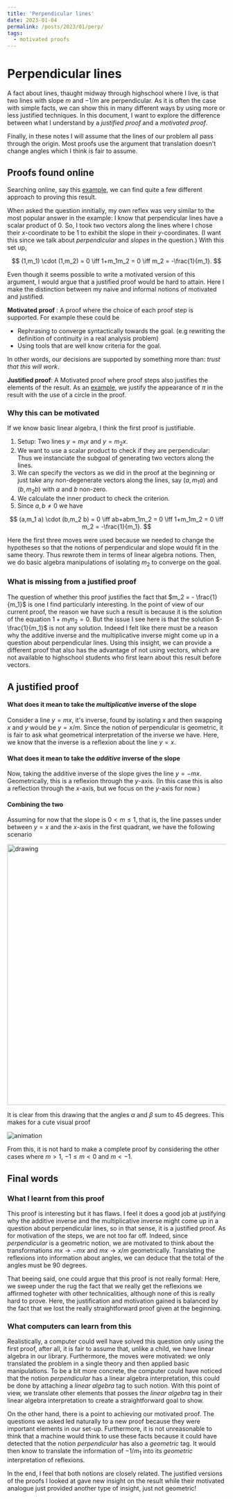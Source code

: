 ```yaml
---
title: 'Perpendicular lines'
date: 2023-01-04
permalink: /posts/2023/01/perp/
tags:
  - motivated proofs
---
```


Perpendicular lines
=====
A fact about lines, thaught midway through highschool where I live, is that two lines with slope $m$ and $-1/m$ are perpendicular. As it is often the case with simple facts, we can show this in many different ways by using more or less justified techniques. In this document, I want to explore the difference between what I understand by a *justified proof* and a *motivated proof*.

Finally, in these notes I will assume that the lines of our problem all pass through the origin. Most proofs use the argument that translation doesn't change angles which I think is fair to assume.

## Proofs found online
Searching online, say this [example](https://math.stackexchange.com/questions/519620/explain-why-perpendicular-lines-have-negative-reciprocal-slopes), we can find quite a few different approach to proving this result. 

When asked the question innitially, my own reflex was very similar to the most popular answer in the example: I know that perpendicular lines have a scalar product of $0$. So, I took two vectors along the lines where I chose their $x$-coordinate to be $1$ to exhibit the slope in their $y$-coordinates. (I want this since we talk about *perpendicular* and *slopes* in the question.) With this set up, 

$$ (1,m_1) \cdot (1,m_2) = 0 \iff 1+m_1m_2 = 0 \iff m_2 = -\frac{1}{m_1}. $$

Even though it seems possible to write a motivated version of this argument, I would argue that a justified proof would be hard to attain. Here I make the distinction between my naive and informal notions of motivated and justified.

**Motivated proof** : A proof where the choice of each proof step is supported. For example these could be
- Rephrasing to converge syntactically towards the goal. (e.g rewriting the definition of continuity in a real analysis problem)
- Using tools that are well know criteria for the goal.

In other words, our decisions are supported by something more than: *trust that this will work*.

**Justified proof**: A Motivated proof where proof steps also justifies the elements of the result.
As an [example](https://www.youtube.com/watch?v=8GPy_UMV-08), we justify the appearance of $\pi$ in the result with the use of a circle in the proof.  

### Why this can be motivated
If we know basic linear algebra, I think the first proof is justifiable.

1. Setup: Two lines $y=m_1 x$ and $y = m_2 x$.
2. We want to use a scalar product to check if they are perpendicular: Thus we instanciate the subgoal of generating two vectors along the lines.
3. We can specify the vectors as we did in the proof at the beginning or just take any non-degenerate vectors along the lines, say $(a,m_1 a)$ and $(b,m_2 b)$ with $a$ and $b$ non-zero.
4. We calculate the inner product to check the criterion.
5. Since $a,b \neq 0$ we have

$$ (a,m_1 a) \cdot (b,m_2 b) = 0 \iff ab+abm_1m_2 = 0 \iff 1+m_1m_2 = 0 \iff m_2 = -\frac{1}{m_1}. $$

Here the first three moves were used because we needed to change the hypotheses so that the notions of perpendicular and slope would fit in the same theory. Thus rewrote them in terms of linear algebra notions.
Then, we do basic algebra manipulations of isolating $m_2$ to converge on the goal.

### What is missing from a justified proof
The question of whether this proof justifies the fact that  $m_2 = - \frac{1}{m_1}$ is one I find particularly interesting. In the point of view of our current proof, the reason we have such a result is because it is the solution of the equation $1+m_1m_2 = 0$. But the issue I see here is that the solution $-\frac{1}{m_1}$ is not any solution. Indeed I felt like there must be a reason why the additive inverse and the multiplicative inverse might come up in a question about perpendicular lines. Using this insight, we can provide a different proof that also has the advantage of not using vectors, which are not available to highschool students who first learn about this result before vectors.

## A justified proof

#### What does it mean to take the *multiplicative* inverse of the slope 
Consider a line $y = mx$, it's inverse, found by isolating x and then swapping $x$ and $y$ would be $y=x/m$. Since the notion of perpendicular is geometric, it is fair to ask what geometrical interpretation of the inverse we have. Here, we know that the inverse is a reflexion about the line $y=x$.  

#### What does it mean to take the *additive* inverse of the slope 
Now, taking the additive inverse of the slope gives the line $y=-mx$. Geometrically, this is a reflexion through the $y$-axis. (In this case this is also a reflection through the $x$-axis, but we focus on the $y$-axis for now.)

#### Combining the two
Assuming for now that the slope is $0 < m \leq 1$, that is, the line passes under between $y=x$ and the $x$-axis in the first quadrant, we have the following scenario 

<img src="https://louddy.github.io//images/perp_slope_0_m_1.png" alt="drawing" width="600"/>

It is clear from this drawing that the angles $\alpha$ and $\beta$ sum to $45$ degrees. This makes for a cute visual proof
 
![animation](https://louddy.github.io//images/graph_final_gif.gif)

From this, it is not hard to make a complete proof by considering the other cases where $m>1$,  $-1 \leq  m < 0$  and $m<-1$.

## Final words

### What I learnt from this proof

This proof is interesting but it has flaws. I feel it does a good job at justifying why the additive inverse and the multiplicative inverse might come up in a question about perpendicular lines, so in that sense, it is a justified proof. As for motivation of the steps, we are not too far off. Indeed, since *perpendicular* is a geometric notion, we are motivated to think about the transformations $mx \to -mx$ and $mx \to x/m$ geometrically. Translating the reflexions into information about angles, we can deduce that the total of the angles must be $90$ degrees.

That beeing said, one could argue that this proof is not really formal: Here, we sweep under the rug the fact that we really get the reflexions we affirmed togheter with other technicalities, although none of this is really hard to prove. Here, the justification and motivation gained is balanced by the fact that we lost the really straightforward proof given at the beginning.

### What computers can learn from this

Realistically, a computer could well have solved this question only using the first proof, after all, it is fair to assume that, unlike a child, we have linear algebra in our library. Furthermore, the moves were motivated: we only translated the problem in a single theory and then applied basic manipulations. To be a bit more concrete, the computer could have noticed that the notion *perpendicular* has a linear algebra interpretation, this could be done by attaching a *linear algebra* tag to such notion. With this point of view, we translate other elements that posses the *linear algebra* tag in their linear algebra interpretation to create a straightforward goal to show.

On the other hand, there is a point to achieving our motivated proof. The questions we asked led naturally to a new proof because they were important elements in our set-up. Furthermore, it is not unreasonable to think that a machine would think to use these facts because it could have detected that the notion *perpendicular* has also a *geometric* tag. It would then know to translate the information of $-1/m_1$ into its *geometric* interpretation of reflexions.

In the end, I feel that both notions are closely related. The justified versions of the proofs I looked at gave new insight on the result while their motivated analogue just provided another type of insight, just not geometric!




